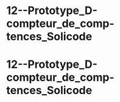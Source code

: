 # 12--Prototype_D-compteur_de_comp-tences_Solicode
# 12--Prototype_D-compteur_de_comp-tences_Solicode
